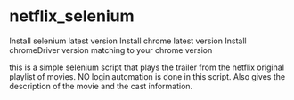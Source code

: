 # netflix_selenium

Install selenium latest version
Install chrome latest version
Install chromeDriver version matching to your chrome version


this is a simple selenium script that plays the trailer from the netflix original playlist of movies.
NO login automation is done in this script.
Also gives the description of the movie and the cast information.
